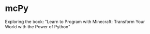 # mcPy
Exploring the book: "Learn to Program with Minecraft: Transform Your World with the Power of Python"
